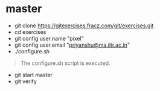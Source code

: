 # master
- git clone https://gitexercises.fracz.com/git/exercises.git
- cd exercises
- git config user.name "pixel"
- git config user.email "priyanshu@ma.iitr.ac.in"
- ./configure.sh
> The configure.sh script is executed.
- git start master
- git verify
